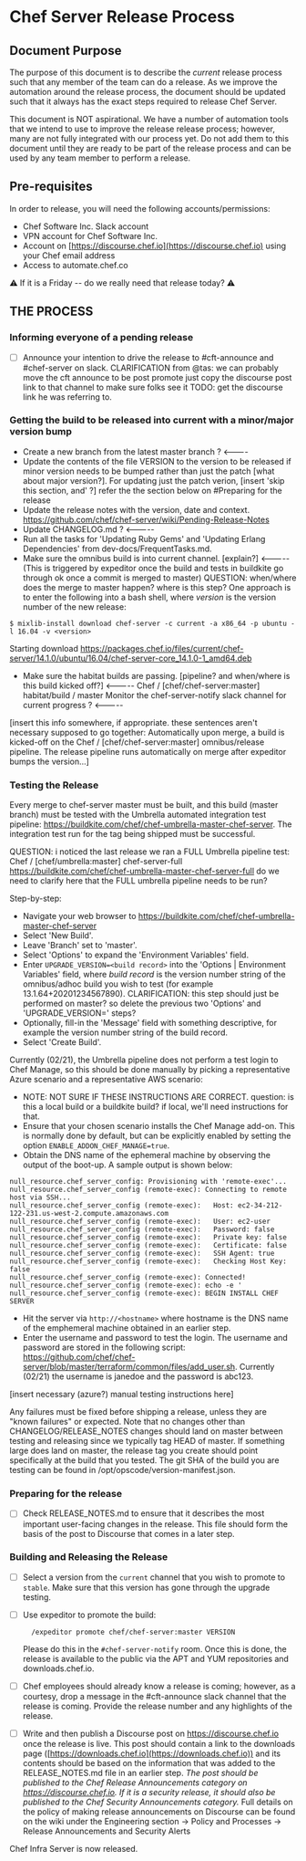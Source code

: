 # Chef Server Release Process

## Document Purpose

The purpose of this document is to describe the *current* release
process such that any member of the team can do a release. As we
improve the automation around the release process, the document should be updated such that it always has the exact steps required to release
Chef Server.

This document is NOT aspirational. We have a number of automation
tools that we intend to use to improve the release release process;
however, many are not fully integrated with our process yet. Do not
add them to this document until they are ready to be part of the
release process and can be used by any team member to perform a
release.

## Pre-requisites

In order to release, you will need the following accounts/permissions:

- Chef Software Inc. Slack account
- VPN account for Chef Software Inc.
- Account on [https://discourse.chef.io](https://discourse.chef.io) using your Chef email address
- Access to automate.chef.co

:warning: If it is a Friday -- do we really need that release today? :warning:

## THE PROCESS

### Informing everyone of a pending release

- [ ] Announce your intention to drive the release to #cft-announce and #chef-server on slack.
CLARIFICATION from @tas:
    we can probably move the cft announce to be post promote
    just copy the discourse post link to that channel to make sure folks see it
    TODO: get the discourse link he was referring to.

### Getting the build to be released into current with a minor/major version bump

- Create a new branch from the latest master branch ? <----
- Update the contents of the file VERSION to the version to be released if minor version needs to be bumped rather than just the patch [what about major version?].
For updating just the patch verion, [insert 'skip this section, and' ?] refer the the section below on #Preparing for the release
- Update the release notes with the version, date and context.
  https://github.com/chef/chef-server/wiki/Pending-Release-Notes
- Update CHANGELOG.md ? <-----
- Run all the tasks for 'Updating Ruby Gems' and 'Updating Erlang Dependencies' from dev-docs/FrequentTasks.md.
- Make sure the omnibus build is into current channel. [explain?] <-----
  (This is triggered by expeditor once the build and tests in buildkite go through ok once a commit is merged to master)
QUESTION: when/where does the merge to master happen? where is this step?
One approach is to enter the following into a bash shell, where _version_ is the version number of the new release:
```
$ mixlib-install download chef-server -c current -a x86_64 -p ubuntu -l 16.04 -v <version>
```
Starting download https://packages.chef.io/files/current/chef-server/14.1.0/ubuntu/16.04/chef-server-core_14.1.0-1_amd64.deb
- Make sure the habitat builds are passing. [pipeline? and when/where is this build kicked off?] <-----
Chef / [chef/chef-server:master] habitat/build / master 
Monitor the chef-server-notify slack channel for current progress ? <-----

[insert this info somewhere, if appropriate. these sentences aren't necessary supposed to go together:
Automatically upon merge, a build is kicked-off on the Chef / [chef/chef-server:master] omnibus/release pipeline.
The release pipeline runs automatically on merge after expeditor bumps the version...]

### Testing the Release

Every merge to chef-server master must be built, and this build (master branch) must be tested with the Umbrella automated integration test pipeline: https://buildkite.com/chef/chef-umbrella-master-chef-server.
The integration test run for the tag being shipped must be successful.

QUESTION: i noticed the last release we ran a FULL Umbrella pipeline test:
Chef / [chef/umbrella:master] chef-server-full
https://buildkite.com/chef/chef-umbrella-master-chef-server-full
do we need to clarify here that the FULL umbrella pipeline needs to be run?

Step-by-step:

- Navigate your web browser to https://buildkite.com/chef/chef-umbrella-master-chef-server
- Select 'New Build'.
- Leave 'Branch' set to 'master'.
- Select 'Options' to expand the 'Environment Variables' field.
- Enter `UPGRADE_VERSION=<build record>` into the 'Options | Environment Variables' field, where _build record_ is the version number string of the omnibus/adhoc build you wish to test (for example 13.1.64+20201234567890).
CLARIFICATION: this step should just be performed on master? so delete the previous two 'Options' and 'UPGRADE_VERSION=' steps?
- Optionally, fill-in the 'Message' field with something descriptive, for example the version number string of the build record.
- Select 'Create Build'.

Currently (02/21), the Umbrella pipeline does not perform a test login to Chef Manage, so this should be done manually by picking a representative Azure scenario and a representative AWS scenario:

- NOTE: NOT SURE IF THESE INSTRUCTIONS ARE CORRECT.
question: is this a local build or a buildkite build?
if local, we'll need instructions for that.
- Ensure that your chosen scenario installs the Chef Manage add-on.  This is normally done by default, but can be explicitly enabled by setting the option `ENABLE_ADDON_CHEF_MANAGE=true`.
- Obtain the DNS name of the ephemeral machine by observing the output of the boot-up.  A sample output is shown below:
```
null_resource.chef_server_config: Provisioning with 'remote-exec'...
null_resource.chef_server_config (remote-exec): Connecting to remote host via SSH...
null_resource.chef_server_config (remote-exec):   Host: ec2-34-212-122-231.us-west-2.compute.amazonaws.com
null_resource.chef_server_config (remote-exec):   User: ec2-user
null_resource.chef_server_config (remote-exec):   Password: false
null_resource.chef_server_config (remote-exec):   Private key: false
null_resource.chef_server_config (remote-exec):   Certificate: false
null_resource.chef_server_config (remote-exec):   SSH Agent: true
null_resource.chef_server_config (remote-exec):   Checking Host Key: false
null_resource.chef_server_config (remote-exec): Connected!
null_resource.chef_server_config (remote-exec): echo -e '
null_resource.chef_server_config (remote-exec): BEGIN INSTALL CHEF SERVER
```
- Hit the server via `http://<hostname>` where hostname is the DNS name of the emphemeral machine obtained in an earlier step.
- Enter the username and password to test the login.  The username and password are stored in the following script: https://github.com/chef/chef-server/blob/master/terraform/common/files/add_user.sh.
Currently (02/21) the username is janedoe and the password is abc123.

[insert necessary (azure?) manual testing instructions here]

Any failures must be fixed before shipping a release, unless they are "known failures" or expected. Note that no changes other than CHANGELOG/RELEASE_NOTES changes should land on master between testing and releasing since we typically tag HEAD of master. If something large does land on master, the release tag you create should point specifically at the build that you tested. The git SHA of the build you are testing can be found in /opt/opscode/version-manifest.json.

### Preparing for the release

- [ ] Check RELEASE_NOTES.md to ensure that it describes the
  most important user-facing changes in the release. This file should
  form the basis of the post to Discourse that comes in a later step.

### Building and Releasing the Release

- [ ] Select a version from the `current` channel that you wish to promote to `stable`. Make sure that this version has gone through the upgrade testing.
- [ ] Use expeditor to promote the build:

        /expeditor promote chef/chef-server:master VERSION

  Please do this in the `#chef-server-notify` room.  Once this is
  done, the release is available to the public via the APT and YUM
  repositories and downloads.chef.io.

- [ ] Chef employees should already know a release is coming; however, as a
  courtesy, drop a message in the #cft-announce slack channel that the release
  is coming. Provide the release number and any highlights of the release.

- [ ] Write and then publish a Discourse post on https://discourse.chef.io
  once the release is live. This post should contain a link to the downloads
  page ([https://downloads.chef.io](https://downloads.chef.io)) and its contents
  should be based on the information that was added to the RELEASE_NOTES.md file
  in an earlier step. *The post should  be published to the Chef Release
  Announcements category on https://discourse.chef.io. If it is a security
  release, it should also be published to the Chef Security Announcements
  category.* Full details on the policy of making release announcements on
  Discourse can be found on the wiki under the Engineering section ->
  Policy and Processes -> Release Announcements and Security Alerts

Chef Infra Server is now released.
